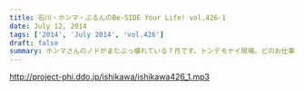 ```yaml
---
title: 石川・ホンマ・ぶるんのBe-SIDE Your Life! vol.426-1
date: July 12, 2014
tags: ['2014', 'July 2014', 'vol.426']
draft: false
summary: ホンマさんのノドがまたぶっ壊れている７月です。トンデモナイ現場。どのお仕事していてもあるものですよね。そんな日々。ＮＡＭＡＥ
---
```


http://project-phi.ddo.jp/ishikawa/ishikawa426_1.mp3